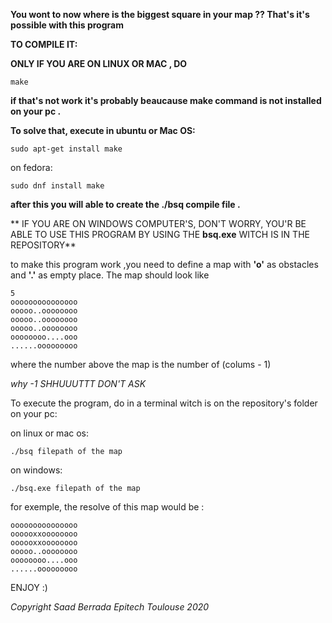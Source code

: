 **You wont to now where is the biggest square in your map ??
That's it's possible with this program**

**TO COMPILE IT:**

**ONLY IF YOU ARE ON LINUX OR MAC , DO**
```
make
```
**if that's not work it's probably beaucause make command is not installed on your pc .**

**To solve that, execute in ubuntu or Mac OS:**
```
sudo apt-get install make
```
on fedora:
```
sudo dnf install make
```
**after this you will able to create the ./bsq compile file .**

** IF YOU ARE ON WINDOWS COMPUTER'S, DON'T WORRY, YOU'R BE ABLE TO USE THIS PROGRAM BY USING THE **bsq.exe** WITCH IS IN THE REPOSITORY**

to make this program work ,you need to define a map with **'o'** as obstacles and **'.'** as empty place.
The map should look like 
```
5
ooooooooooooooo
ooooo..oooooooo
ooooo..oooooooo
ooooo..oooooooo
oooooooo....ooo
......ooooooooo
```
where the number above the map is the number of (colums - 1)

*why -1 SHHUUUTTT DON'T ASK* 

To execute the program, do in a terminal witch is on the repository's folder on your pc:

on linux or mac os:
```
./bsq filepath of the map
```
on windows:
```
./bsq.exe filepath of the map
```

for exemple, the resolve of this map would be :
```
ooooooooooooooo
oooooxxoooooooo
oooooxxoooooooo
ooooo..oooooooo
oooooooo....ooo
......ooooooooo
```
ENJOY :)

*Copyright Saad Berrada Epitech Toulouse 2020*

